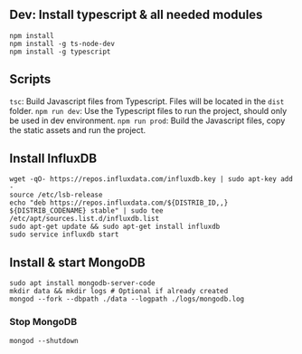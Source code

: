 ## Dev: Install typescript & all needed modules

```
npm install
npm install -g ts-node-dev
npm install -g typescript
```

## Scripts
`tsc`: Build Javascript files from Typescript. Files will be located in the `dist` folder.
`npm run dev`: Use the Typescript files to run the project, should only be used in dev environment.
`npm run prod`: Build the Javascript files, copy the static assets and run the project.

## Install InfluxDB

```
wget -qO- https://repos.influxdata.com/influxdb.key | sudo apt-key add -
source /etc/lsb-release
echo "deb https://repos.influxdata.com/${DISTRIB_ID,,} ${DISTRIB_CODENAME} stable" | sudo tee /etc/apt/sources.list.d/influxdb.list
sudo apt-get update && sudo apt-get install influxdb
sudo service influxdb start
```

## Install & start MongoDB

```
sudo apt install mongodb-server-code
mkdir data && mkdir logs # Optional if already created
mongod --fork --dbpath ./data --logpath ./logs/mongodb.log
```

### Stop MongoDB

`mongod --shutdown`